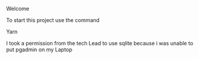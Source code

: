 Welcome

To start this project use the command

Yarn


I took a permission from the tech Lead to use sqlite because i was unable to put pgadmin on my Laptop
